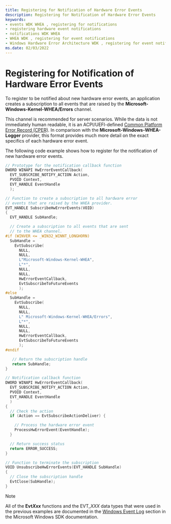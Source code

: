 ```yaml
---
title: Registering for Notification of Hardware Error Events
description: Registering for Notification of Hardware Error Events
keywords:
- events WDK WHEA , registering for notifications
- registering hardware event notifications
- notifications WDK WHEA
- WHEA WDK , registering for event notifications
- Windows Hardware Error Architecture WDK , registering for event notifications
ms.date: 02/03/2022
---
```


# Registering for Notification of Hardware Error Events

To register to be notified about new hardware error events, an application creates a subscription to all events that are raised by the **Microsoft-Windows-Kernel-WHEA/Errors** channel.

This channel is recommended for server scenarios. While the data is not immediately human readable, it is an ACPI/UEFI-defined [Common Platform Error Record (CPER)](/windows-hardware/drivers/whea/error-records).
In comparison with the **Microsoft-Windows-WHEA-Logger** provider, this format provides much more detail on the exact specifics of each hardware error event.

The following code example shows how to register for the notification of new hardware error events.

```cpp
// Prototype for the notification callback function
DWORD WINAPI HwErrorEventCallback(
  EVT_SUBSCRIBE_NOTIFY_ACTION Action,
  PVOID Context,
  EVT_HANDLE EventHandle
  );

// Function to create a subscription to all hardware error
// events that are raised by the WHEA provider.
EVT_HANDLE SubscribeHwErrorEvents(VOID)
{
  EVT_HANDLE SubHandle;

  // Create a subscription to all events that are sent
  // to the WHEA channel.
#if (WINVER <= _WIN32_WINNT_LONGHORN)
  SubHandle =
    EvtSubscribe(
      NULL,
      NULL,
      L"Microsoft-Windows-Kernel-WHEA", 
      L"*",
      NULL,
      NULL,
      HwErrorEventCallback,
      EvtSubscribeToFutureEvents
      );
#else
  SubHandle =
    EvtSubscribe(
      NULL,
      NULL,
      L" Microsoft-Windows-Kernel-WHEA/Errors", 
      L"*",
      NULL,
      NULL,
      HwErrorEventCallback,
      EvtSubscribeToFutureEvents
      );
#endif

   // Return the subscription handle
   return SubHandle;
}

// Notification callback function
DWORD WINAPI HwErrorEventCallback(
  EVT_SUBSCRIBE_NOTIFY_ACTION Action,
  PVOID Context,
  EVT_HANDLE EventHandle
  )
{
  // Check the action
  if (Action == EvtSubscribeActionDeliver) {

    // Process the hardware error event
    ProcessHwErrorEvent(EventHandle);
  }

  // Return success status
  return ERROR_SUCCESS;
}

// Function to terminate the subscription
VOID UnsubscribeHwErrorEvents(EVT_HANDLE SubHandle)
{
  // Close the subscription handle
  EvtClose(SubHandle);
}
```

> [!NOTE]
> All of the **Evt*Xxx*** functions and the EVT\_*XXX* data types that were used in the previous examples are documented in the [Windows Event Log](/windows/win32/wes/windows-event-log) section in the Microsoft Windows SDK documentation.
